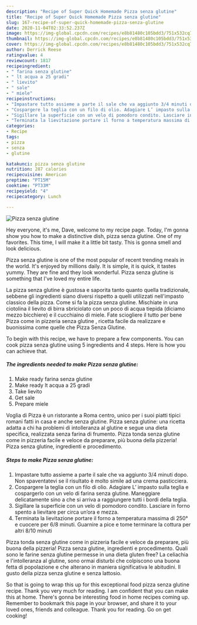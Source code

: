```yaml
---
description: "Recipe of Super Quick Homemade Pizza senza glutine"
title: "Recipe of Super Quick Homemade Pizza senza glutine"
slug: 167-recipe-of-super-quick-homemade-pizza-senza-glutine
date: 2020-11-04T02:33:52.237Z
image: https://img-global.cpcdn.com/recipes/e8b81480c105bdd3/751x532cq70/pizza-senza-glutine-recipe-main-photo.jpg
thumbnail: https://img-global.cpcdn.com/recipes/e8b81480c105bdd3/751x532cq70/pizza-senza-glutine-recipe-main-photo.jpg
cover: https://img-global.cpcdn.com/recipes/e8b81480c105bdd3/751x532cq70/pizza-senza-glutine-recipe-main-photo.jpg
author: Derrick Reese
ratingvalue: 4
reviewcount: 1817
recipeingredient:
- " farina senza glutine"
- " lt acqua a 25 gradi"
- " lievito"
- " sale"
- " miele"
recipeinstructions:
- "Impastare tutto assieme a parte il sale che va aggiunto 3/4 minuti dopo. Non spaventatevi se il risultato è molto simile ad una crema pasticciera."
- "Cospargere la teglia con un filo di olio. Adagiare L’ impasto sulla teglia e cospargerlo con un velo di farina senza glutine. Maneggiare delicatamente sino a che si arriva a raggiungere tutti i bordi della teglia."
- "Sigillare la superficie con un velo di pomodoro condito. Lasciare in forno spento a lievitare per circa un’ora e mezza."
- "Terminata la lievitazione portare il forno a temperatura massima di 250° e cuocere per 6/8 minuti. Guarnire a pice e tome terminare la cottura per altri 8/10 minuti"
categories:
- Recipe
tags:
- pizza
- senza
- glutine

katakunci: pizza senza glutine 
nutrition: 287 calories
recipecuisine: American
preptime: "PT15M"
cooktime: "PT33M"
recipeyield: "4"
recipecategory: Lunch

---
```



![Pizza senza glutine](https://img-global.cpcdn.com/recipes/e8b81480c105bdd3/751x532cq70/pizza-senza-glutine-recipe-main-photo.jpg)

Hey everyone, it's me, Dave, welcome to my recipe page. Today, I'm gonna show you how to make a distinctive dish, pizza senza glutine. One of my favorites. This time, I will make it a little bit tasty. This is gonna smell and look delicious.

Pizza senza glutine is one of the most popular of recent trending meals in the world. It's enjoyed by millions daily. It is simple, it is quick, it tastes yummy. They are fine and they look wonderful. Pizza senza glutine is something that I've loved my entire life.

La pizza senza glutine è gustosa e saporita tanto quanto quella tradizionale, sebbene gli ingredienti siano diversi rispetto a quelli utilizzati nell&#39;impasto classico della pizza. Come si fa la pizza senza glutine. Mischiate in una ciotolina il lievito di birra sbriciolato con un poco di acqua tiepida (diciamo mezzo bicchiere) e il cucchiaino di miele. Fate sciogliere il tutto per bene Pizza come in pizzeria senza glutine , ricetta facile da realizzare e buonissima come quelle che Pizza Senza Glutine.


To begin with this recipe, we have to prepare a few components. You can cook pizza senza glutine using 5 ingredients and 4 steps. Here is how you can achieve that.

<!--inarticleads1-->

##### The ingredients needed to make Pizza senza glutine:

1. Make ready  farina senza glutine
1. Make ready  lt acqua a 25 gradi
1. Take  lievito
1. Get  sale
1. Prepare  miele


Voglia di Pizza è un ristorante a Roma centro, unico per i suoi piatti tipici romani fatti in casa e anche senza glutine. Pizza senza glutine: una ricetta adatta a chi ha problemi di intolleranza al glutine e segue una dieta specifica, realizzata senza farina di frumento. Pizza tonda senza glutine come in pizzeria facile e veloce da preparare, più buona della pizzeria! Pizza senza glutine, ingredienti e procedimento. 

<!--inarticleads2-->

##### Steps to make Pizza senza glutine:

1. Impastare tutto assieme a parte il sale che va aggiunto 3/4 minuti dopo. Non spaventatevi se il risultato è molto simile ad una crema pasticciera.
1. Cospargere la teglia con un filo di olio. Adagiare L’ impasto sulla teglia e cospargerlo con un velo di farina senza glutine. Maneggiare delicatamente sino a che si arriva a raggiungere tutti i bordi della teglia.
1. Sigillare la superficie con un velo di pomodoro condito. Lasciare in forno spento a lievitare per circa un’ora e mezza.
1. Terminata la lievitazione portare il forno a temperatura massima di 250° e cuocere per 6/8 minuti. Guarnire a pice e tome terminare la cottura per altri 8/10 minuti


Pizza tonda senza glutine come in pizzeria facile e veloce da preparare, più buona della pizzeria! Pizza senza glutine, ingredienti e procedimento. Quali sono le farine senza glutine permesse in una dieta gluten free? La celiachia e l&#39;intolleranza al glutine, sono ormai disturbi che colpiscono una buona fetta di popolazione e che alterano in maniera significativa le abitudini. Il gusto della pizza senza glutine e senza lattosio. 

So that is going to wrap this up for this exceptional food pizza senza glutine recipe. Thank you very much for reading. I am confident that you can make this at home. There's gonna be interesting food in home recipes coming up. Remember to bookmark this page in your browser, and share it to your loved ones, friends and colleague. Thank you for reading. Go on get cooking!
